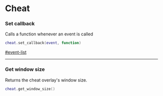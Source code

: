 # Cheat

### Set callback

Calls a function whenever an event is called

```lua
cheat.set_callback(event, function)
```

[#event-list](extra-infos.md#event-list "mention")

***

### Get window size

Returns the cheat overlay's window size.

```lua
cheat.get_window_size()
```
